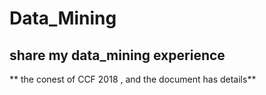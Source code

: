 # Data_Mining
## share my data_mining experience 
** the conest of CCF 2018 , and the document has details**

